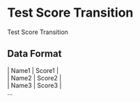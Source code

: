 Test Score Transition
====

Test Score Transition

## Data Format

| Name1 | Score1 |  
| Name2 | Score2 |  
| Name3 | Score3 |  
...